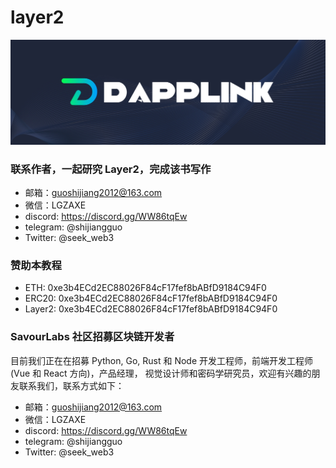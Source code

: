 # layer2

[![DappLink](https://raw.githubusercontent.com/eniac-x-labs/.github/main/profile/dapplink.jpeg)](https://www.dapplink.xyz/zh)


### 联系作者，一起研究 Layer2，完成该书写作

- 邮箱：guoshijiang2012@163.com
- 微信：LGZAXE
- discord: https://discord.gg/WW86tqEw
- telegram: @shijiangguo
- Twitter: @seek_web3

### 赞助本教程

- ETH: 0xe3b4ECd2EC88026F84cF17fef8bABfD9184C94F0
- ERC20: 0xe3b4ECd2EC88026F84cF17fef8bABfD9184C94F0
- Layer2: 0xe3b4ECd2EC88026F84cF17fef8bABfD9184C94F0 

### SavourLabs 社区招募区块链开发者

目前我们正在在招募 Python, Go, Rust 和 Node 开发工程师，前端开发工程师(Vue 和 React 方向)，产品经理， 视觉设计师和密码学研究员，欢迎有兴趣的朋友联系我们，联系方式如下：

- 邮箱：guoshijiang2012@163.com
- 微信：LGZAXE
- discord: https://discord.gg/WW86tqEw
- telegram: @shijiangguo
- Twitter: @seek_web3
